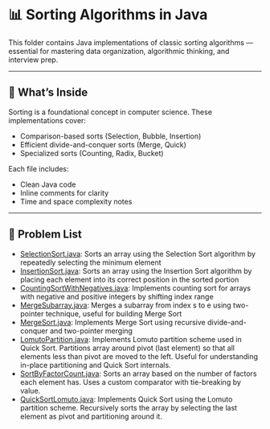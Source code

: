 # 📊 Sorting Algorithms in Java

This folder contains Java implementations of classic sorting algorithms — essential for mastering data organization, algorithmic thinking, and interview prep.

---

## 📘 What’s Inside

Sorting is a foundational concept in computer science. These implementations cover:

- Comparison-based sorts (Selection, Bubble, Insertion)
- Efficient divide-and-conquer sorts (Merge, Quick)
- Specialized sorts (Counting, Radix, Bucket)

Each file includes:
- Clean Java code
- Inline comments for clarity
- Time and space complexity notes

---

## 📂 Problem List
- [SelectionSort.java](SelectionSort.java): Sorts an array using the Selection Sort algorithm by repeatedly selecting the minimum element
- [InsertionSort.java](InsertionSort.java): Sorts an array using the Insertion Sort algorithm by placing each element into its correct position in the sorted portion
- [CountingSortWithNegatives.java](CountingSortWithNegatives.java): Implements counting sort for arrays with negative and positive integers by shifting index range
- [MergeSubarray.java](MergeSubarray.java): Merges a subarray from index s to e using two-pointer technique, useful for building Merge Sort
- [MergeSort.java](MergeSort.java): Implements Merge Sort using recursive divide-and-conquer and two-pointer merging
- [LomutoPartition.java](LomutoPartition.java): Implements Lomuto partition scheme used in Quick Sort. Partitions array around pivot (last element) so that all elements less than pivot are moved to the left. Useful for understanding in-place partitioning and Quick Sort internals.
- [SortByFactorCount.java](SortByFactorCount.java): Sorts an array based on the number of factors each element has. Uses a custom comparator with tie-breaking by value.
- [QuickSortLomuto.java](QuickSortLomuto.java): Implements Quick Sort using the Lomuto partition scheme. Recursively sorts the array by selecting the last element as pivot and partitioning around it.
